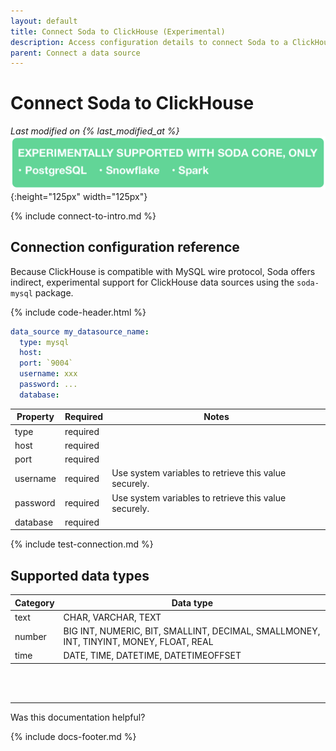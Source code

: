```yaml
---
layout: default
title: Connect Soda to ClickHouse (Experimental)
description: Access configuration details to connect Soda to a ClickHouse data source.
parent: Connect a data source
---
```


# Connect Soda to ClickHouse
*Last modified on {% last_modified_at %}* <br />
![experimental](/assets/images/experimental.png){:height="125px" width="125px"}<br/>

{% include connect-to-intro.md %}


## Connection configuration reference

Because ClickHouse is compatible with MySQL wire protocol, Soda offers indirect, experimental support for ClickHouse data sources using the `soda-mysql` package. 

{% include code-header.html %}
```yaml
data_source my_datasource_name:
  type: mysql
  host: 
  port: `9004`
  username: xxx
  password: ...
  database:
```

| Property | Required | Notes                                                      |
| -------- | -------- | ---------------------------------------------------------- |
| type     | required |                                                            |
| host     | required |                                                            |
| port     | required |                                                            |
| username | required | Use system variables to retrieve this value securely.      |
| password | required | Use system variables to retrieve this value securely.      |
| database | required |                                                            |


{% include test-connection.md %}


## Supported data types

| Category | Data type  |
| -------- | ---------- |
| text     | CHAR, VARCHAR, TEXT  |
| number   | BIG INT, NUMERIC, BIT, SMALLINT, DECIMAL, SMALLMONEY, INT, TINYINT, MONEY, FLOAT, REAL  |
| time     | DATE, TIME, DATETIME, DATETIMEOFFSET |



<br />
<br />

---

Was this documentation helpful?

<!-- LikeBtn.com BEGIN -->
<span class="likebtn-wrapper" data-theme="tick" data-i18n_like="Yes" data-ef_voting="grow" data-show_dislike_label="true" data-counter_zero_show="true" data-i18n_dislike="No"></span>
<script>(function(d,e,s){if(d.getElementById("likebtn_wjs"))return;a=d.createElement(e);m=d.getElementsByTagName(e)[0];a.async=1;a.id="likebtn_wjs";a.src=s;m.parentNode.insertBefore(a, m)})(document,"script","//w.likebtn.com/js/w/widget.js");</script>
<!-- LikeBtn.com END -->

{% include docs-footer.md %}